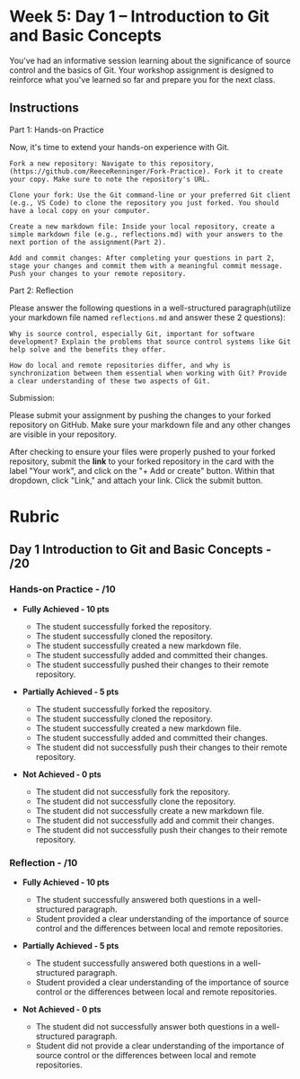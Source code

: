 # Week 5: Day 1 – Introduction to Git and Basic Concepts

You've had an informative session learning about the significance of source control and the basics of Git. Your workshop assignment is designed to reinforce what you've learned so far and prepare you for the next class.

## Instructions

Part 1: Hands-on Practice

Now, it's time to extend your hands-on experience with Git.

    Fork a new repository: Navigate to this repository,(https://github.com/ReeceRenninger/Fork-Practice). Fork it to create your copy. Make sure to note the repository's URL.

    Clone your fork: Use the Git command-line or your preferred Git client (e.g., VS Code) to clone the repository you just forked. You should have a local copy on your computer.

    Create a new markdown file: Inside your local repository, create a simple markdown file (e.g., reflections.md) with your answers to the next portion of the assignment(Part 2).

    Add and commit changes: After completing your questions in part 2, stage your changes and commit them with a meaningful commit message. Push your changes to your remote repository.

Part 2: Reflection

Please answer the following questions in a well-structured paragraph(utilize your markdown file named `reflections.md` and answer these 2 questions):

    Why is source control, especially Git, important for software development? Explain the problems that source control systems like Git help solve and the benefits they offer.

    How do local and remote repositories differ, and why is synchronization between them essential when working with Git? Provide a clear understanding of these two aspects of Git.

Submission:

Please submit your assignment by pushing the changes to your forked repository on GitHub. Make sure your markdown file and any other changes are visible in your repository.

After checking to ensure your files were properly pushed to your forked repository, submit the **link** to your forked repository in the card with the label "Your work", and click on the "+ Add or create" button. Within that dropdown, click "Link," and attach your link. Click the submit button.

# Rubric

## Day 1 Introduction to Git and Basic Concepts - /20

### Hands-on Practice - /10

- **Fully Achieved - 10 pts**

  - The student successfully forked the repository.
  - The student successfully cloned the repository.
  - The student successfully created a new markdown file.
  - The student successfully added and committed their changes.
  - The student successfully pushed their changes to their remote repository.

- **Partially Achieved - 5 pts**

  - The student successfully forked the repository.
  - The student successfully cloned the repository.
  - The student successfully created a new markdown file.
  - The student successfully added and committed their changes.
  - The student did not successfully push their changes to their remote repository.

- **Not Achieved - 0 pts**
  - The student did not successfully fork the repository.
  - The student did not successfully clone the repository.
  - The student did not successfully create a new markdown file.
  - The student did not successfully add and commit their changes.
  - The student did not successfully push their changes to their remote repository.

### Reflection - /10

- **Fully Achieved - 10 pts**

  - The student successfully answered both questions in a well-structured paragraph.
  - Student provided a clear understanding of the importance of source control and the differences between local and remote repositories.

- **Partially Achieved - 5 pts**

  - The student successfully answered both questions in a well-structured paragraph.
  - Student provided a clear understanding of the importance of source control or the differences between local and remote repositories.

- **Not Achieved - 0 pts**
  - The student did not successfully answer both questions in a well-structured paragraph.
  - Student did not provide a clear understanding of the importance of source control or the differences between local and remote repositories.
